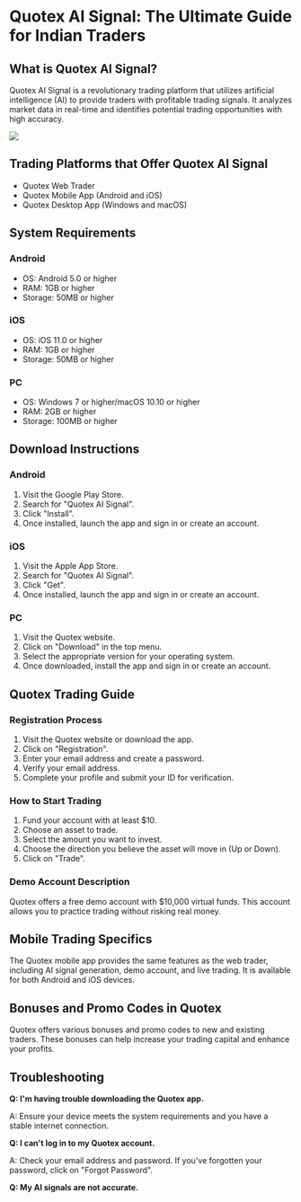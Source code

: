 # Quotex AI Signal: The Ultimate Guide for Indian Traders

## What is Quotex AI Signal?

Quotex AI Signal is a revolutionary trading platform that utilizes
artificial intelligence (AI) to provide traders with profitable trading
signals. It analyzes market data in real-time and identifies potential
trading opportunities with high accuracy.

[![](https://static.quotex.io/files/4_en/300_250.jpg)](https://traff.sbs/brokerqxlid)

## Trading Platforms that Offer Quotex AI Signal

-   Quotex Web Trader
-   Quotex Mobile App (Android and iOS)
-   Quotex Desktop App (Windows and macOS)

## System Requirements

### Android

-   OS: Android 5.0 or higher
-   RAM: 1GB or higher
-   Storage: 50MB or higher

### iOS

-   OS: iOS 11.0 or higher
-   RAM: 1GB or higher
-   Storage: 50MB or higher

### PC

-   OS: Windows 7 or higher/macOS 10.10 or higher
-   RAM: 2GB or higher
-   Storage: 100MB or higher

## Download Instructions

### Android

1.  Visit the Google Play Store.
2.  Search for "Quotex AI Signal".
3.  Click "Install".
4.  Once installed, launch the app and sign in or create an account.

### iOS

1.  Visit the Apple App Store.
2.  Search for "Quotex AI Signal".
3.  Click "Get".
4.  Once installed, launch the app and sign in or create an account.

### PC

1.  Visit the Quotex website.
2.  Click on "Download" in the top menu.
3.  Select the appropriate version for your operating system.
4.  Once downloaded, install the app and sign in or create an account.

## Quotex Trading Guide

### Registration Process

1.  Visit the Quotex website or download the app.
2.  Click on "Registration".
3.  Enter your email address and create a password.
4.  Verify your email address.
5.  Complete your profile and submit your ID for verification.

### How to Start Trading

1.  Fund your account with at least \$10.
2.  Choose an asset to trade.
3.  Select the amount you want to invest.
4.  Choose the direction you believe the asset will move in (Up or
    Down).
5.  Click on "Trade".

### Demo Account Description

Quotex offers a free demo account with \$10,000 virtual funds. This
account allows you to practice trading without risking real money.

## Mobile Trading Specifics

The Quotex mobile app provides the same features as the web trader,
including AI signal generation, demo account, and live trading. It is
available for both Android and iOS devices.

## Bonuses and Promo Codes in Quotex

Quotex offers various bonuses and promo codes to new and existing
traders. These bonuses can help increase your trading capital and
enhance your profits.

## Troubleshooting

**Q: I\'m having trouble downloading the Quotex app.**

A: Ensure your device meets the system requirements and you have a
stable internet connection.

**Q: I can\'t log in to my Quotex account.**

A: Check your email address and password. If you\'ve forgotten your
password, click on "Forgot Password".

**Q: My AI signals are not accurate.**

